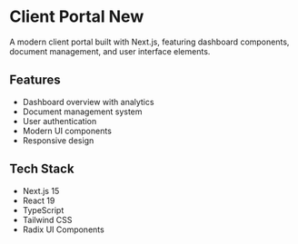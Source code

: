 # Client Portal New

A modern client portal built with Next.js, featuring dashboard components, document management, and user interface elements.

## Features
- Dashboard overview with analytics
- Document management system
- User authentication
- Modern UI components
- Responsive design

## Tech Stack
- Next.js 15
- React 19
- TypeScript
- Tailwind CSS
- Radix UI Components
